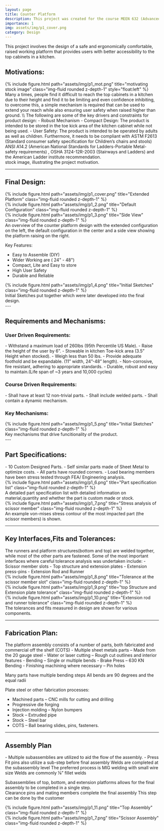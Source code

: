 ```yaml
---
layout: page
title: Counter Platform
description: This project was created for the course MEEN 632 (Advanced Computer Aided Engineering) at Texas A&M University along with three other team-mates.
importance: 1
img: assets/img/p1_cover.png
category: Design
---
```

This project involves the design of a safe and ergonomically comfortable, raised working platform that provides users with better accessibility to the top cabinets in a kitchen.

<h2>Motivations:</h2> 
<div class="row">
    <div class="col-md mt-3 mt-md-0">
        {% include figure.html path="assets/img/p1_mot.png" title="motivating stock image" class="img-fluid rounded z-depth-1" style="float:left" %}
    </div>
    <div class="col-md mt-3 mt-dm-0">
Many a times, people find it difficult to reach the top cabinets in a kitchen due to their height and find it to be limiting and even confidence inhibiting, to overcome this, a simple mechanism is required that can be used to extend your reach while also ensuring user safety when raised higher than ground. \\
The following are some of the key drivers and constraints for product design:
 - Robust Mechanism
 - Compact Design: The product is intended to be stored in the toe kick area of the kitchen cabinet while not being used.
 - User Safety: The product is intended to be operated by adults as well as children. Furthermore, it needs to be compliant with ASTM F2613 (Standard consumer safety specification for Children’s chairs and stools)  ANSI A14.2 (American National Standards for Ladders-Portable Metal-safety requirements) , OSHA 3124-12R-2003 (Stairways and Ladders)  and the American Ladder institute recommendation.
    </div>
</div>
<div class="caption">
   stock image, illustrating the project motivation.
</div>

---
<h2>Final Design:</h2>

<div class="row">
    <div class="col-sm mt-3 mt-md-0">
        {% include figure.html path="assets/img/p1_cover.png" title="Extended Platform" class="img-fluid rounded z-depth-1" %}
    </div>
    <div class="col-sm mt-3 mt-md-0">
        {% include figure.html path="assets/img/p1_2.png" title="Default Configuration" class="img-fluid rounded z-depth-1" %}
    </div>
    <div class="col-sm mt-3 mt-md-0">
        {% include figure.html path="assets/img/p1_3.png" title="Side View" class="img-fluid rounded z-depth-1" %}
    </div>
</div>
<div class="caption">
    An overview of the counter platform design with the extended configuration on the left, the default configuration in the center and a side view showing the platform raising on the right.
</div>

Key Features:
 - Easy to Assemble (DIY)
 - Wider Working are ( 24" - 48")
 - Compact, Lite and Easy to store
 - High User Safety
 - Durable and Reliable

<div class="row">
    <div class="col-sm mt-3 mt-md-0">
        {% include figure.html path="assets/img/p1_4.png" title="Initial Sketches" class="img-fluid rounded z-depth-1" %}
    </div>
</div>
<div class="caption">
   Initial Sketches put together which were later developed into the final design.
</div>
---
<h2> Requirements and Mechanisms: </h2>

<h3>User Driven Requirements:</h3>
 - Withstand a maximum load of 260lbs (95th Percentile US Male).
 - Raise the height of the user by 6”.
 - Stowable in kitchen Toe-kick area (3.5” Height when stocked).
 - Weigh less than 50 lbs.
 - Provide adequate foothold and be expandable. (11” width, 24”-48” length).
 - Non-corrosive, fire resistant, adhering to appropriate standards.
 - Durable, robust and easy to maintain.(Life span of ~3 years and 10,000 cycles)

<h3>Course Driven Requirements:</h3>
 - Shall have at least 12 non-trivial parts.
 - Shall include welded parts. 
 - Shall contain a dynamic mechanism.

<h3>Key Mechanisms:</h3>
<div class="row">
    <div class="col-sm mt-3 mt-md-0">
        {% include figure.html path="assets/img/p1_5.png" title="Initial Sketches" class="img-fluid rounded z-depth-1" %}
    </div>
</div>
<div class="caption">
   Key mechanisms that drive funcitionality of the product.
</div>
---
<h2>Part Specifications:</h2>
 - 10 Custom Designed Parts.
 - Self similar parts made of Sheet Metal to optimize costs.
 - All parts have rounded corners.
 - Load bearing members have been stress tested through FEA/ Engineering analysis.

<div class="row">
    <div class="mx-auto">
        {% include figure.html path="assets/img/p1_6.png" title="Part specification list" class="img-fluid rounded z-depth-1" %}
    </div>
</div>

<div class="caption">
A detailed part specification list with detailed information on material,quantity and whether the part is custom made or stock.
</div>

<div class="row">
    <div class="mx-auto">
        {% include figure.html path="assets/img/p1_7.png" title="Stress analysis of scissor member" class="img-fluid rounded z-depth-1" %}
    </div>
</div>
<div class="caption">
An example von-mises stress contour of the most impacted part (the scissor members) is shown. 
</div>

---

<h2> Key Interfaces,Fits and Tolerances: </h2>
The runners and platform structures(bottom and top) are welded together, while most of the other parts are fastened.
Some of the most important interfaces where careful tolerance analysis was undertaken include:
 - Scissor member slots
 - Top structure and extension plates
 - Extension press-pins
 - Extension Rod and Runner
<div class="row">
    <div class="col-sm mt-3 mt-md-0">
        {% include figure.html path="assets/img/p1_8.png" title="Tolerance at the scissor member slot" class="img-fluid rounded z-depth-1" %}
    </div>
    <div class="col-sm mt-3 mt-md-0">
        {% include figure.html path="assets/img/p1_9.png" title="top Structure and Extension plate tolerance" class="img-fluid rounded z-depth-1" %}
    </div>
    <div class="col-sm mt-3 mt-md-0">
        {% include figure.html path="assets/img/p1_10.png" title="Extension rod and runner tolerance" class="img-fluid rounded z-depth-1" %}
    </div>
</div>
<div class="caption">
    The tolerances and fits measured in design are shown for various components.
</div>

---

<h2>Fabrication Plan:</h2>
The platform assembly consists of a number of parts, both fabricated and commercial off the shelf (COTS)
 - Multiple sheet metals parts – Made from the 20 gauge steel
 - Water or laser cutting – Rough cut outlines and interior features
 - Bending – Single or multiple bends
 - Brake Press – 630 KN Bending 
 - Finishing machining where necessary – Pin holes 

Many parts have multiple bending steps
All bends are 90 degrees and the equal radii

Plate steel or other fabrication processes:

 - Machined parts – CNC mills for cutting and drilling
 - Progressive die forging
 - Injection molding – Nylon bumpers 
 - Stock – Extruded pipe
 - Stock – Steel bar
 - COTS – Ball bearing slides, pins, fasteners.

---


<h2> Assembly Plan </h2>
- Multiple subassemblies are utilized to aid the flow of the assembly.
- Press Fit pins also utilize a sub-step before final assembly
Welds are completed at the subassembly level 
The preferred process is MIG welding with small wire size
Welds are commonly ⅛” fillet welds 

Subassemblies of top, bottom, and extension platforms allows for the final assembly to be completed in a single step.  
Clearance pins and mating members complete the final assembly
This step can be done by the customer

<div class="row justify-content-sm-center">
    <div class="col-sm-8 mt-3 mt-md-0">
        {% include figure.html path="assets/img/p1_11.png" title="Top Assembly" class="img-fluid rounded z-depth-1" %}
    </div>
    <div class="col-sm-4 mt-3 mt-md-0">
        {% include figure.html path="assets/img/p1_7.png" title="Scissor Assembly" class="img-fluid rounded z-depth-1" %}
    </div>
</div>
<div class="caption">

<div>

